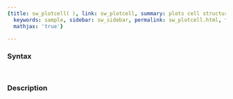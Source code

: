 ```yaml
---
{title: sw_plotcell( ), link: sw_plotcell, summary: plots cell structure with circles,
  keywords: sample, sidebar: sw_sidebar, permalink: sw_plotcell.html, folder: swfiles,
  mathjax: 'true'}

---
```


### Syntax

` `

### Description



